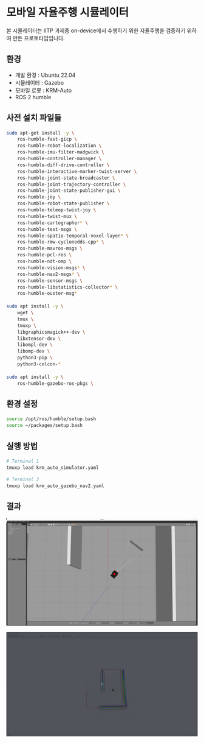 # 모바일 자율주행 시뮬레이터
본 시뮬레이터는 IITP 과제중 on-device에서 수행하기 위한 자율주행을 검증하기 위하여 만든 프로토타입입니다.


## 환경

- 개발 환경 : Ubuntu 22.04
- 시뮬레이터 : Gazebo
- 모바일 로봇 : KRM-Auto
- ROS 2 humble


## 사전 설치 파일들

```bash
sudo apt-get install -y \
    ros-humble-fast-gicp \
    ros-humble-robot-localization \
    ros-humble-imu-filter-madgwick \
    ros-humble-controller-manager \
    ros-humble-diff-drive-controller \
    ros-humble-interactive-marker-twist-server \
    ros-humble-joint-state-broadcaster \
    ros-humble-joint-trajectory-controller \
    ros-humble-joint-state-publisher-gui \
    ros-humble-joy \
    ros-humble-robot-state-publisher \
    ros-humble-teleop-twist-joy \
    ros-humble-twist-mux \
    ros-humble-cartographer* \
    ros-humble-test-msgs \
    ros-humble-spatio-temporal-voxel-layer* \
    ros-humble-rmw-cyclonedds-cpp* \
    ros-humble-mavros-msgs \
    ros-humble-pcl-ros \
    ros-humble-ndt-omp \
    ros-humble-vision-msgs* \
    ros-humble-nav2-msgs* \
    ros-humble-sensor-msgs \
    ros-humble-libstatistics-collector* \
    ros-humble-ouster-msg*

sudo apt install -y \
    wget \
    tmux \
    tmuxp \
    libgraphicsmagick++-dev \
    libxtensor-dev \
    libompl-dev \
    libomp-dev \ 
    python3-pip \
    python3-colcon-*

sudo apt install -y \
    ros-humble-gazebo-ros-pkgs \
```

## 환경 설정

```bash
source /opt/ros/humble/setup.bash
source ~/packages/setup.bash
```

## 실행 방법

```bash
# Terminal 1
tmuxp load krm_auto_simulator.yaml
```

```bash
# Terminal 2
tmuxp load krm_auto_gazebo_nav2.yaml
```


## 결과
![alt text](Assets/image.png)


![alt text](Assets/driving.gif)

